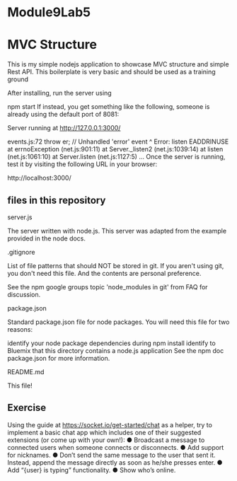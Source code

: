 # Module9Lab5

# MVC Structure

This is my simple nodejs application to showcase MVC structure and simple Rest API. This boilerplate is very basic and should be used as a training ground

After installing, run the server using

npm start
If instead, you get something like the following, someone is already using the default port of 8081:

Server running at http://127.0.0.1:3000/

events.js:72
    throw er; // Unhandled 'error' event
              ^
Error: listen EADDRINUSE
    at errnoException (net.js:901:11)
    at Server._listen2 (net.js:1039:14)
    at listen (net.js:1061:10)
    at Server.listen (net.js:1127:5)
    ...
Once the server is running, test it by visiting the following URL in your browser:

http://localhost:3000/

## files in this repository

server.js

The server written with node.js. This server was adapted from the example provided in the node docs.

.gitignore

List of file patterns that should NOT be stored in git. If you aren't using git, you don't need this file. And the contents are personal preference.

See the npm google groups topic 'node_modules in git' from FAQ for discussion.

package.json

Standard package.json file for node packages. You will need this file for two reasons:

identify your node package dependencies during npm install
identify to Bluemix that this directory contains a node.js application
See the npm doc package.json for more information.

README.md

This file!

## Exercise
Using the guide at https://socket.io/get-started/chat as a helper, try to implement a basic
chat app which includes one of their suggested extensions (or come up with your own!):
● Broadcast a message to connected users when someone connects or disconnects.
● Add support for nicknames.
● Don’t send the same message to the user that sent it. Instead, append the message
directly as soon as he/she presses enter.
● Add “{user} is typing” functionality.
● Show who’s online.